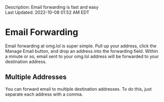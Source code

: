 Description: Email forwarding is fast and easy  
Last Updated: 2022-10-08 01:52 AM EDT

# Email Forwarding

Email forwarding at omg.lol is super simple. Pull up your address, click the Manage Email button, and drop an address into the forwarding field. Within a minute or so, email sent to your omg.lol address will be forwarded to your destination address.

## Multiple Addresses

You can forward email to multiple destination addresses. To do this, just separate each address with a comma.
